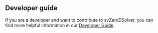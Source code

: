 ## Developer guide

If you are a developer and want to contribute to svZeroDSolver, you can find more helpful information in our [Developer Guide](https://simvascular.github.io/svZeroDSolver/developer_guide.html).
